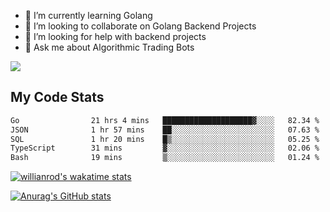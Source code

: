 
- 🌱 I’m currently learning Golang
- 👯 I’m looking to collaborate on Golang Backend Projects
- 🤔 I’m looking for help with backend projects
- 💬 Ask me about Algorithmic Trading Bots

![](https://github-profile-trophy.vercel.app/?username=kevinbarrero)

## My Code Stats

<!--START_SECTION:waka-->

```txt
Go                21 hrs 4 mins   ████████████████████▓░░░░   82.34 %
JSON              1 hr 57 mins    ██░░░░░░░░░░░░░░░░░░░░░░░   07.63 %
SQL               1 hr 20 mins    █▒░░░░░░░░░░░░░░░░░░░░░░░   05.25 %
TypeScript        31 mins         ▓░░░░░░░░░░░░░░░░░░░░░░░░   02.06 %
Bash              19 mins         ▒░░░░░░░░░░░░░░░░░░░░░░░░   01.24 %
```

<!--END_SECTION:waka-->

[![willianrod's wakatime stats](https://github-readme-stats.vercel.app/api/wakatime?username=holdandup&layout=compact&theme=react&custom_title=Wakatime%20All%20Time%20Stats&langs_count=8)](https://github.com/anuraghazra/github-readme-stats)

[![Anurag's GitHub stats](https://github-readme-stats.vercel.app/api?username=Kevinbarrero)](https://github.com/anuraghazra/github-readme-stats)




